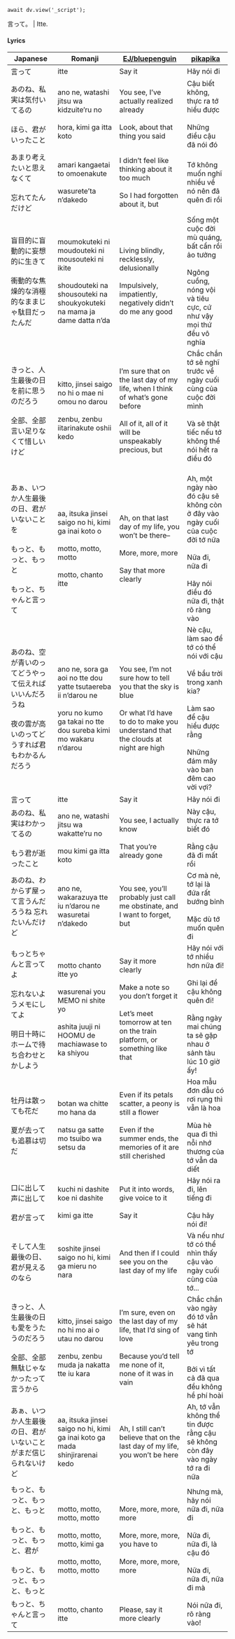 ```dataviewjs
await dv.view('_script');
```
言って。 | Itte.
#### Lyrics

| Japanese                                                     | Romanji                                                                                                                             | [EJ/bluepenguin](https://ejtranslations.wordpress.com/2017/12/13/yorushika-itte/)                                                                 | [pikapika](https://www.youtube.com/watch?v=5XqEjgq-jDU)                                                                                                        |
| ------------------------------------------------------------ | ----------------------------------------------------------------------------------------------------------------------------------- | ------------------------------------------------------------------------------------------------------------------------------------------------- | -------------------------------------------------------------------------------------------------------------------------------------------------------------- |
| 言って                                                          | itte                                                                                                                                | Say it                                                                                                                                            | Hãy nói đi                                                                                                                                                     |
| あのね、私実は気付いてるの<br><br>ほら、君がいったこと                              | ano ne, watashi jitsu wa kidzuite’ru no<br><br>hora, kimi ga itta koto                                                              | You see, I’ve actually realized already<br><br>Look, about that thing you said                                                                    | Cậu biết không, thực ra tớ hiểu được<br><br>Những điều cậu đã nói đó                                                                                           |
| あまり考えたいと思えなくて<br><br>忘れてたんだけど                                | amari kangaetai to omoenakute<br><br>wasurete’ta n’dakedo                                                                           | I didn’t feel like thinking about it too much<br><br>So I had forgotten about it, but                                                             | Tớ không muốn nghĩ nhiều về nó nên đã quên đi rồi                                                                                                              |
| 盲目的に盲動的に妄想的に生きて<br><br>衝動的な焦燥的な消極的なままじゃ駄目だったんだ               | moumokuteki ni moudouteki ni mousouteki ni ikite<br><br>shoudouteki na shousouteki na shoukyokuteki na mama ja dame datta n’da      | Living blindly, recklessly, delusionally<br><br>Impulsively, impatiently, negatively didn’t do me any good                                        | Sống một cuộc đời mù quáng, bất cẩn rồi ảo tưởng<br><br>Ngông cuồng, nóng vội và tiêu cực, cứ như vậy mọi thứ đều vô nghĩa                                     |
| きっと、人生最後の日を前に思うのだろう<br><br>全部、全部言い足りなくて惜しいけど                 | kitto, jinsei saigo no hi o mae ni omou no darou<br><br>zenbu, zenbu iitarinakute oshii kedo                                        | I’m sure that on the last day of my life, when I think of what’s gone before<br><br>All of it, all of it will be unspeakably precious, but        | Chắc chắn tớ sẽ nghĩ trước về ngày cuối cùng của cuộc đời mình<br><br>Và sẽ thật tiếc nếu tớ không thể nói hết ra điều đó<br><br>                              |
| あぁ、いつか人生最後の日、君がいないことを<br><br>もっと、もっと、もっと<br><br>もっと、ちゃんと言って  | aa, itsuka jinsei saigo no hi, kimi ga inai koto o<br><br>motto, motto, motto<br><br>motto, chanto itte                             | Ah, on that last day of my life, you won’t be there–<br><br>More, more, more<br><br>Say that more clearly                                         | Ah, một ngày nào đó cậu sẽ không còn ở đây vào ngày cuối của cuộc đời tớ nữa<br><br>Nữa đi, nữa đi<br><br>Hãy nói điều đó nữa đi, thật rõ ràng vào             |
| あのね、空が青いのってどうやって伝えればいいんだろうね<br><br>夜の雲が高いのってどうすれば君もわかるんだろう   | ano ne, sora ga aoi no tte dou yatte tsutaereba ii n’darou ne<br><br>yoru no kumo ga takai no tte dou sureba kimi mo wakaru n’darou | You see, I’m not sure how to tell you that the sky is blue<br><br>Or what I’d have to do to make you understand that the clouds at night are high | Nè cậu, làm sao để tớ có thể nói với cậu<br><br>Về bầu trời trong xanh kia?<br><br>Làm sao để cậu hiểu được rằng<br><br>Những đám mây vào ban đêm cao vời vợi? |
| 言って                                                          | itte                                                                                                                                | Say it                                                                                                                                            | Hãy nói đi                                                                                                                                                     |
| あのね、私実はわかってるの<br><br>もう君が逝ったこと                               | ano ne, watashi jitsu wa wakatte’ru no<br><br>mou kimi ga itta koto                                                                 | You see, I actually know<br><br>That you’re already gone                                                                                          | Này cậu, thực ra tớ biết đó<br><br>Rằng cậu đã đi mất rồi                                                                                                      |
| あのね、わからず屋って言うんだろうね 忘れたいんだけど                                  | ano ne, wakarazuya tte iu n’darou ne wasuretai n’dakedo                                                                             | You see, you’ll probably just call me obstinate, and I want to forget, but                                                                        | Cơ mà nè, tớ lại là đứa rất bướng bỉnh<br><br>Mặc dù tớ muốn quên đi                                                                                           |
| もっとちゃんと言ってよ<br><br>忘れないようメモにしてよ<br><br>明日十時にホームで待ち合わせとかしよう   | motto chanto itte yo<br><br>wasurenai you MEMO ni shite yo<br><br>ashita juuji ni HOOMU de machiawase to ka shiyou                  | Say it more clearly<br><br>Make a note so you don’t forget it<br><br>Let’s meet tomorrow at ten on the train platform, or something like that     | Hãy nói với tớ nhiều hơn nữa đi!<br><br>Ghi lại để cậu không quên đi!<br><br>Rằng ngày mai chúng ta sẽ gặp nhau ở sảnh tàu lúc 10 giờ ấy!                      |
| 牡丹は散っても花だ<br><br>夏が去っても追慕は切だ                                 | botan wa chitte mo hana da<br><br>natsu ga satte mo tsuibo wa setsu da                                                              | Even if its petals scatter, a peony is still a flower<br><br>Even if the summer ends, the memories of it are still cherished                      | Hoa mẫu đơn dẫu có rơi rụng thì vẫn là hoa<br><br>Mùa hè qua đi thì nỗi nhớ thương của tớ vẫn da diết                                                          |
| 口に出して 声に出して<br><br>君が言って                                     | kuchi ni dashite koe ni dashite<br><br>kimi ga itte                                                                                 | Put it into words, give voice to it<br><br>Say it                                                                                                 | Hãy nói ra đi, lên tiếng đi<br><br>Cậu hãy nói đi!                                                                                                             |
| そして人生最後の日、君が見えるのなら                                           | soshite jinsei saigo no hi, kimi ga mieru no nara                                                                                   | And then if I could see you on the last day of my life                                                                                            | Và nếu như tớ có thể nhìn thấy cậu vào ngày cuối cùng của tớ...                                                                                                |
| きっと、人生最後の日も愛をうたうのだろう<br><br>全部、全部無駄じゃなかったって言うから              | kitto, jinsei saigo no hi mo ai o utau no darou<br><br>zenbu, zenbu muda ja nakatta tte iu kara                                     | I’m sure, even on the last day of my life, that I’d sing of love<br><br>Because you’d tell me none of it, none of it was in vain                  | Chắc chắn vào ngày đó tớ vẫn sẽ hát vang tình yêu trong tớ<br><br>Bởi vì tất cả đã qua đều không hề phí hoài                                                   |
| あぁ、いつか人生最後の日、君がいないことがまだ信じられないけど                              | aa, itsuka jinsei saigo no hi, kimi ga inai koto ga mada shinjirarenai kedo                                                         | Ah, I still can’t believe that on the last day of my life, you won’t be here                                                                      | Ah, tớ vẫn không thể tin được rằng cậu sẽ không còn đây vào ngày tớ ra đi nữa                                                                                  |
| もっと、もっと、もっと、もっと<br><br>もっと、もっと、もっと、君が<br><br>もっと、もっと、もっと、もっと | motto, motto, motto, motto<br><br>motto, motto, motto, kimi ga<br><br>motto, motto, motto, motto                                    | More, more, more, more<br><br>More, more, more, you have to<br><br>More, more, more, more                                                         | Nhưng mà, hãy nói nữa đi, nữa đi<br><br>Nữa đi, nữa đi, là cậu đó<br><br>Nữa đi, nữa đi, nữa đi mà                                                             |
| もっと、ちゃんと言って                                                  | motto, chanto itte                                                                                                                  | Please, say it more clearly                                                                                                                       | Nói nữa đi, rõ ràng vào!                                                                                                                                       |
